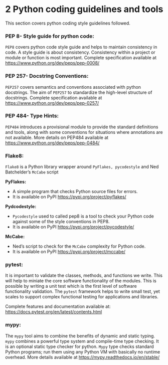 <!--- @file
  python_coding_guidelines_and_tools.md for
  EDK II Python Development Process and Coding Standards Specification

  Copyright (c) 2020, Intel Corporation. All rights reserved.<BR>

  Redistribution and use in source (original document form) and 'compiled'
  forms (converted to PDF, epub, HTML and other formats) with or without
  modification, are permitted provided that the following conditions are met:

  1) Redistributions of source code (original document form) must retain the
     above copyright notice, this list of conditions and the following
     disclaimer as the first lines of this file unmodified.

  2) Redistributions in compiled form (transformed to other DTDs, converted to
     PDF, epub, HTML and other formats) must reproduce the above copyright
     notice, this list of conditions and the following disclaimer in the
     documentation and/or other materials provided with the distribution.

  THIS DOCUMENTATION IS PROVIDED BY TIANOCORE PROJECT "AS IS" AND ANY EXPRESS OR
  IMPLIED WARRANTIES, INCLUDING, BUT NOT LIMITED TO, THE IMPLIED WARRANTIES OF
  MERCHANTABILITY AND FITNESS FOR A PARTICULAR PURPOSE ARE DISCLAIMED. IN NO
  EVENT SHALL TIANOCORE PROJECT  BE LIABLE FOR ANY DIRECT, INDIRECT, INCIDENTAL,
  SPECIAL, EXEMPLARY, OR CONSEQUENTIAL DAMAGES (INCLUDING, BUT NOT LIMITED TO,
  PROCUREMENT OF SUBSTITUTE GOODS OR SERVICES; LOSS OF USE, DATA, OR PROFITS;
  OR BUSINESS INTERRUPTION) HOWEVER CAUSED AND ON ANY THEORY OF LIABILITY,
  WHETHER IN CONTRACT, STRICT LIABILITY, OR TORT (INCLUDING NEGLIGENCE OR
  OTHERWISE) ARISING IN ANY WAY OUT OF THE USE OF THIS DOCUMENTATION, EVEN IF
  ADVISED OF THE POSSIBILITY OF SUCH DAMAGE.

-->


# 2 Python coding guidelines and tools

This section covers python coding style guidelines followed.

###	PEP 8- Style guide for python code: 
`PEP8` covers python code style guide and helps to maintain consistency in code.
A style guide is about consistency. Consistency within a project or module or
function is most important. 
Complete specification available at
https://www.python.org/dev/peps/pep-0008/
 

###	PEP 257- Docstring Conventions: 
`PEP257` covers semantics and conventions associated with python docstrings.
The aim of `PEP257` to standardize the high-level structure of docstrings.
Complete specification available at
https://www.python.org/dev/peps/pep-0257/


###	PEP 484- Type Hints: 
`PEP484` introduces a provisional module to provide the standard definitions
and tools, along with some conventions for situations where
annotations are not available. More details on PEP484 available at
https://www.python.org/dev/peps/pep-0484/


###   **Flake8:** 
`Flake8` is a Python library wrapper around `PyFlakes, pycodestyle` and
Ned Batchelder’s `McCabe` script<br>

  __PyFlakes:__

  *    A simple program that checks Python source files for errors.
  *    It is available on PyPI https://pypi.org/project/pyflakes/

__Pydcodestyle:__

  *    `Pycodestyle` used to called pep8 is a tool to check your Python code
        against some of    the style conventions in PEP8.
  *    It is available on PyPI https://pypi.org/project/pycodestyle/

__McCabe:__

  *    Ned’s script to check for the `McCabe` complexity for Python code.
  *    It is available on PyPI https://pypi.org/project/mccabe/

###   **pytest:**

It is important to validate the classes, methods, and functions we write.
This will help to miniate the core software functionality of the modules.
This is possible by writing a unit test which is the first level of
software functionality validation. The `pytest` framework helps to
write small test, yet scales to support complex functional testing
for applications and libraries.

Complete features and documentation available at:
https://docs.pytest.org/en/latest/contents.html

###   **mypy**:

The `mypy` tool aims to combine the benefits of dynamic and static typing.
`mypy` combines a powerful type system and compile-time type checking.
It is an optional static type checker for python.
`Mypy` type checks standard Python programs; run them using any Python VM
with basically no runtime overhead. More details available at
https://mypy.readthedocs.io/en/stable/

        
    
